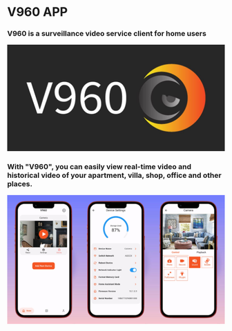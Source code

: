 # V960 APP

### V960 is a surveillance video service client for home users

![](images/top.jpg)

### With "V960", you can easily view real-time video and historical video of your apartment, villa, shop, office and other places.

![](images/img.jpg)
